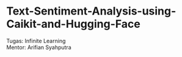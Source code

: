 # Text-Sentiment-Analysis-using-Caikit-and-Hugging-Face
Tugas: Infinite Learning <br>
Mentor: Arifian Syahputra
